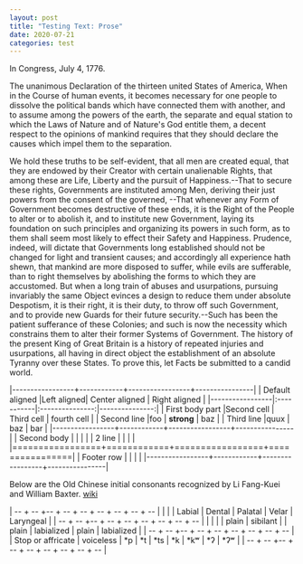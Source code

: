 ```yaml
---
layout: post
title: "Testing Text: Prose"
date: 2020-07-21
categories: test
---
```


In Congress, July 4, 1776.

The unanimous Declaration of the thirteen united States of America, When in the Course of human events, it becomes necessary for one people to dissolve the political bands which have connected them with another, and to assume among the powers of the earth, the separate and equal station to which the Laws of Nature and of Nature's God entitle them, a decent respect to the opinions of mankind requires that they should declare the causes which impel them to the separation.

We hold these truths to be self-evident, that all men are created equal, that they are endowed by their Creator with certain unalienable Rights, that among these are Life, Liberty and the pursuit of Happiness.--That to secure these rights, Governments are instituted among Men, deriving their just powers from the consent of the governed, --That whenever any Form of Government becomes destructive of these ends, it is the Right of the People to alter or to abolish it, and to institute new Government, laying its foundation on such principles and organizing its powers in such form, as to them shall seem most likely to effect their Safety and Happiness. Prudence, indeed, will dictate that Governments long established should not be changed for light and transient causes; and accordingly all experience hath shewn, that mankind are more disposed to suffer, while evils are sufferable, than to right themselves by abolishing the forms to which they are accustomed. But when a long train of abuses and usurpations, pursuing invariably the same Object evinces a design to reduce them under absolute Despotism, it is their right, it is their duty, to throw off such Government, and to provide new Guards for their future security.--Such has been the patient sufferance of these Colonies; and such is now the necessity which constrains them to alter their former Systems of Government. The history of the present King of Great Britain is a history of repeated injuries and usurpations, all having in direct object the establishment of an absolute Tyranny over these States. To prove this, let Facts be submitted to a candid world.

|-----------------+------------+-----------------+----------------|
| Default aligned |Left aligned| Center aligned  | Right aligned  |
|-----------------|:-----------|:---------------:|---------------:|
| First body part |Second cell | Third cell      | fourth cell    |
| Second line     |foo         | **strong**      | baz            |
| Third line      |quux        | baz             | bar            |
|-----------------+------------+-----------------+----------------|
| Second body     |            |                 |                |
| 2 line          |            |                 |                |
|=================+============+=================+================|
| Footer row      |            |                 |                |
|-----------------+------------+-----------------+----------------|

Below are the Old Chinese initial consonants recognized by Li Fang-Kuei and William Baxter.
[wiki](https://en.wikipedia.org/wiki/Old_Chinese_phonology)


| -- + -- +-- + -- + -- + -- + -- + -- + -- |
| | | Labial | Dental | Palatal | Velar | Laryngeal |
| -- + -- +-- + -- + -- + -- + -- + -- + -- |
| | | | plain | sibilant | | plain | labialized | plain | labialized |
| -- + -- +-- + -- + -- + -- + -- + -- + -- |
| Stop or affricate | voiceless | \*p | \*t | \*ts | \*k | \*kʷ | \*ʔ | \*ʔʷ |
| -- + -- +-- + -- + -- + -- + -- + -- + -- |

<!--
aspirate 	*pʰ 	*tʰ 	*tsʰ 		*kʰ 	*kʷʰ 		
voiced 	*b 	*d 	*dz 		*ɡ 	*ɡʷ 		
Nasal 	voiceless 	*m̥ 	*n̥ 			*ŋ̊ 	*ŋ̊ʷ 		
voiced 	*m 	*n 			*ŋ 	*ŋʷ 		
Lateral 	voiceless 		*l̥ 						
voiced 		*l 						
Fricative or
approximant 	voiceless 		(*r̥) 	*s 	(*j̊) 			*h 	*hʷ
voiced 		*r 	(*z) 	(*j) 			(*ɦ) 	(*w)
-->
